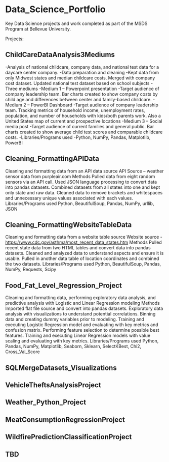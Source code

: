 # Data_Science_Portfolio
Key Data Science projects and work completed as part of the MSDS Program at Bellevue University.

Projects:

## ChildCareDataAnalysis3Mediums
  -Analysis of national childcare, company data, and national test data for a daycare center company. 
  -Data preparation and cleaning
  -Kept data from only Midwest states and median childcare costs. Merged with company cost dataset. Updated national test dataset based on school subjects
  -Three mediums
  -Medium 1 – Powerpoint presentation
  -Target audience of company leadership team. Bar charts created to show company costs by child age and differences between center and family-based childcare. 
  -Medium 2 – PowerBI Dashboard
  -Target audience of company leadership team. Tracking metrics of household income, unemployment rates, population, and number of households with kids/both parents work. Also a United States map of current and prospective locations
  -Medium 3 – Social media post
  -Target audience of current families and general public. Bar charts created to show average child test scores and comparable childcare costs. 
  -Libraries/Programs used
  -Python, NumPy, Pandas, Matplotlib, PowerBI

## Cleaning_FormattingAPIData
  Cleaning and formatting data from an API data source
  API Source – weather sensor data from purpleair.com
  Methods
  Pulled data from eight random sensors via an API call. 
  Used JSON language processing to convert data into pandas datasets. 
  Combined datasets from all states into one and kept only state and raw data. 
  Cleaned data to remove brackets and whitespaces and unnecessary unique values associated with each values.
  Libraries/Programs used
  Python, BeautifulSoup, Pandas, NumPy, urllib, JSON 

## Cleaning_FormattingWebsiteTableData
  Cleaning and formatting data from a website table source
  Website source - https://www.cdc.gov/asthma/most_recent_data_states.htm 
  Methods
  Pulled recent state data from two HTML tables and convert data into pandas datasets.
  Cleaned and analyzed data to understand aspects and ensure it is usable.
  Pulled in another data table of location coordinates and combined the two datasets. 
  Libraries/Programs used
  Python, BeautifulSoup, Pandas, NumPy, Requests, Scipy

## Food_Fat_Level_Regression_Project
  Cleaning and formatting data, performing exploratory data analysis, and predictive analysis with Logistic and Linear Regression modeling
  Methods
  Imported flat file source and convert into pandas datasets.
  Exploratory data analysis with visualizations to understand potential correlations.
  Binning data and creating dummy variables prior to modeling. 
  Training and executing Logistic Regression model and evaluating with key metrics and confusion matrix. 
  Performing feature selection to determine possible best features.
  Training and executing Linear Regression models with value scaling and evaluating with key metrics.
  Libraries/Programs used
  Python, Pandas, NumPy, Matplotlib, Seaborn, Sklearn, SelectKBest, Chi2, Cross_Val_Score
  
  
  


## SQLMergeDatasets_Visualizations



## VehicleTheftsAnalysisProject




## Weather_Python_Project



## MeatConsumptionRegressionProject




## WildfirePredictionClassificationProject



## TBD

